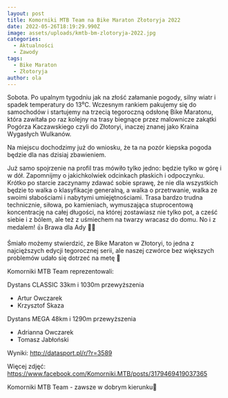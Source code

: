 ```yaml
---
layout: post
title: Komorniki MTB Team na Bike Maraton Złotoryja 2022
date: 2022-05-26T18:19:29.990Z
image: assets/uploads/kmtb-bm-zlotoryja-2022.jpg
categories:
  - Aktualności
  - Zawody
tags:
  - Bike Maraton
  - Złotoryja
author: ola
---
```

Sobota. Po upalnym tygodniu jak na złość załamanie pogody, silny wiatr i spadek temperatury do 13⁰C. Wczesnym rankiem pakujemy się do samochodów i startujemy na trzecią tegoroczną odsłonę Bike Maratonu, która zawitała po raz kolejny na trasy biegnące przez malownicze zakątki Pogórza Kaczawskiego czyli do Złotoryi, inaczej znanej jako Kraina Wygasłych Wulkanów.
<!--more-->

Na miejscu dochodzimy już do wniosku, że ta na pozór kiepska pogoda będzie dla nas dzisiaj zbawieniem.  

Już samo spojrzenie na profil tras mówiło tylko jedno: będzie tylko w górę i w dół. Zapomnijmy o jakichkolwiek odcinkach płaskich i odpoczynku. Krótko po starcie zaczynamy zdawać sobie sprawę, że nie dla wszystkich będzie to walka o klasyfikacje generalną, a walka o przetrwanie, walka ze swoimi słabościami i nabytymi umiejętnościami. Trasa bardzo trudna technicznie, siłowa, po kamieniach, wymuszająca stuprocentową koncentrację na całej długości, na której zostawiasz nie tylko pot, a cześć siebie i z bólem, ale też z uśmiechem na twarzy wracasz do domu. No i z medalem! 👍 Brawa dla Ady 👏👏

Śmiało możemy stwierdzić, ze Bike Maraton w Złotoryi, to jedna z najcięższych edycji tegorocznej serii, ale naszej czwórce bez większych problemów udało się dotrzeć na metę 🏁

Komorniki MTB Team reprezentowali: 

Dystans CLASSIC 33km i 1030m przewyższenia 

* Artur Owczarek
* Krzysztof Skaza

Dystans MEGA 48km i 1290m przewyższenia 

* Adrianna Owczarek
* Tomasz Jabłoński 

Wyniki: <http://datasport.pl/r/?r=3589>

Więcej zdjęć: <https://www.facebook.com/Komorniki.MTB/posts/3179469419037365>

Komorniki MTB Team - zawsze w dobrym kierunku🙂 